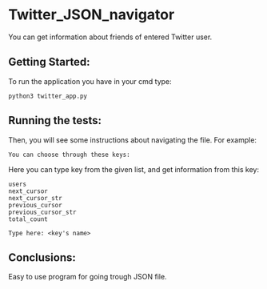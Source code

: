 # Twitter_JSON_navigator

You can get information about friends of entered Twitter user.

## Getting Started:
To run the application you have in your cmd type:
```
python3 twitter_app.py
```
## Running the tests:
Then, you will see some instructions about navigating the file. For example:
```
You can choose through these keys:
```
Here you can type key from the given list, and get information from this key:
```
users
next_cursor
next_cursor_str
previous_cursor
previous_cursor_str
total_count
```
```
Type here: <key's name>
```
## Conclusions:
Easy to use program for going trough JSON file.

